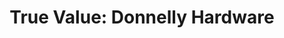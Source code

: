 ---
title: "True Value: Donnelly Hardware"
url: /donnelly/true-value-donnelly-hardware/
shop: Eisenwaren
---